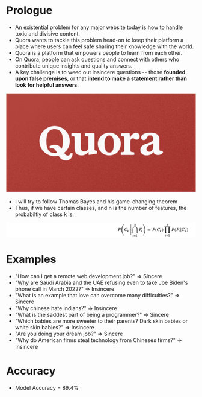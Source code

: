 # Prologue

- An existential problem for any major website today is how to handle toxic and divisive content. 
- Quora wants to tackle this problem head-on to keep their platform a place where users can feel safe sharing their knowledge with the world.
- Quora is a platform that empowers people to learn from each other. 
- On Quora, people can ask questions and connect with others who contribute unique insights and quality answers. 
- A key challenge is to weed out insincere questions -- those **founded upon false premises**, or that **intend to make a statement rather than look for helpful answers**.

<img src="Quora.png">

- I will try to follow Thomas Bayes and his game-changing theorem
- Thus, if we have certain classes, and n is the number of features, the probabiltiy of class k is:
<img src="bayes.png">

# Examples

- "How can I get a remote web development job?" => Sincere
- "Why are Saudi Arabia and the UAE refusing even to take Joe Biden's phone call in March 2022?" => Insincere
- "What is an example that love can overcome many difficulties?" => Sincere
- "Why chinese hate indians?" => Insincere
- "What is the saddest part of being a programmer?" => Sincere
- "Which babies are more sweeter to their parents? Dark skin babies or white skin babies?" => Insincere
- "Are you doing your dream job?" => Sincere
- "Why do American firms steal technology from Chineses firms?" => Insincere

# Accuracy

- Model Accuracy = 89.4%
